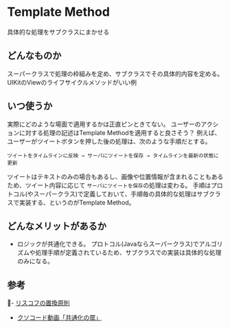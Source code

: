 #  Template Method
具体的な処理をサブクラスにまかせる

## どんなものか
スーパークラスで処理の枠組みを定め、サブクラスでその具体的内容を定める。
UIKitのViewのライフサイクルメソッドがいい例

## いつ使うか
実際にどのような場面で適用するかは正直ピンときてない。
ユーザーのアクションに対する処理の記述はTemplate Methodを適用すると良さそう？
例えば、ユーザーがツイートボタンを押した後の処理は、次のような手順だとする。
```
ツイートをタイムラインに反映 → サーバにツイートを保存 → タイムラインを最新の状態に更新
```
ツイートはテキストのみの場合もあるし、画像や位置情報が含まれることもあるため、ツイート内容に応じて `サーバにツイートを保存`の処理は変わる。
手順はプロトコル(やスーパークラス)で定義しておいて、手順毎の具体的な処理はサブクラスで実装する、というのがTemplate Method。

## どんなメリットがあるか
- ロジックが共通化できる。
プロトコル(Javaならスーパークラス)でアルゴリズムや処理手順が定義されているため、サブクラスでの実装は具体的な処理のみになる。

## 参考
- [リスコフの置換原則](https://ja.wikipedia.org/wiki/%E3%83%AA%E3%82%B9%E3%82%B3%E3%83%95%E3%81%AE%E7%BD%AE%E6%8F%9B%E5%8E%9F%E5%89%87)
- [クソコード動画「共通化の罠」](https://twitter.com/minodriven/status/1127539251761909760)
